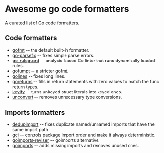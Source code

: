 # Awesome go code formatters

A curated list of [Go](https://golang.org/) code formatters.

## Code formatters

* [gofmt](https://golang.org/cmd/gofmt/) -- the default built-in formatter.
* [go-parsefix](https://github.com/quasilyte/go-parsefix) -- fixes simple parse errors.
* [go-ruleguard](https://github.com/quasilyte/go-ruleguard) -- analysis-based Go linter that runs dynamically loaded rules.
* [gofumpt](https://github.com/mvdan/gofumpt) -- a stricter gofmt.
* [golines](https://github.com/segmentio/golines) -- fixes long lines.
* [goreturns](https://github.com/sqs/goreturns) -- fills in return statements with zero values to match the func return types.
* [keyify](https://github.com/dominikh/go-tools/tree/master/cmd/keyify) -- turns unkeyed struct literals into keyed ones.
* [unconvert](https://github.com/mdempsky/unconvert) -- removes unnecessary type conversions.

## Imports formatters

* [dedupimport](https://github.com/nishanths/dedupimport) -- fixes duplicate named/unnamed imports that have the same import path
* [gci](https://github.com/daixiang0/gci) -- controls package import order and make it always deterministic.
* [goimports-reviser](https://github.com/incu6us/goimports-reviser) -- goimports alternative.
* [goimports](https://pkg.go.dev/golang.org/x/tools/cmd/goimports) -- adds missing imports and removes unused ones.
